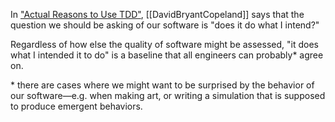 In ["Actual Reasons to Use TDD"](https://naildrivin5.com/blog/2022/09/06/actual-reasons-to-use-tdd.html), [[DavidBryantCopeland]] says that the question we should be asking of our software is "does it do what I intend?"

Regardless of how else the quality of software might be assessed, "it does what I intended it to do" is a baseline that all engineers can probably\* agree on.

\* there are cases where we might want to be surprised by the behavior of our software—e.g. when making art, or writing a simulation that is supposed to produce emergent behaviors.

